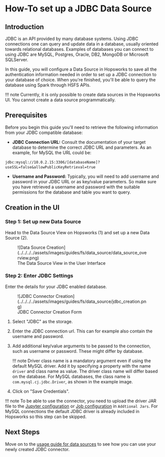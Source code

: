 # How-To set up a JDBC Data Source

## Introduction

JDBC is an API provided by many database systems. Using JDBC connections one can query and update data in a database, usually oriented towards relational databases. Examples of databases you can connect to using JDBC are MySQL, Postgres, Oracle, DB2, MongoDB or Microsoft SQLServer.

In this guide, you will configure a Data Source in Hopsworks to save all the authentication information needed in order to set up a JDBC connection to your database of choice.
When you're finished, you'll be able to query the database using Spark through HSFS APIs.

!!! note
    Currently, it is only possible to create data sources in the Hopsworks UI. You cannot create a data source programmatically.

## Prerequisites

Before you begin this guide you'll need to retrieve the following information from your JDBC compatible database:

- **JDBC Connection URL:** Consult the documentation of your target database to determine the correct JDBC URL and parameters. As an example, for MySQL the URL could be:

```
jdbc:mysql://10.0.2.15:3306/[databaseName]?useSSL=false&allowPublicKeyRetrieval=true
```

- **Username and Password:** Typically, you will need to add username and password in your JDBC URL or as key/value parameters. So make sure you have retrieved a username and password with the suitable permissions for the database and table you want to query.

## Creation in the UI
### Step 1: Set up new Data Source

Head to the Data Source View on Hopsworks (1) and set up a new Data Source (2).

<figure markdown>
  ![Data Source Creation](../../../../assets/images/guides/fs/data_source/data_source_overview.png)
  <figcaption>The Data Source View in the User Interface</figcaption>
</figure>

### Step 2: Enter JDBC Settings

Enter the details for your JDBC enabled database.

<figure markdown>
  ![JDBC Connector Creation](../../../../assets/images/guides/fs/data_source/jdbc_creation.png)
  <figcaption>JDBC Connector Creation Form</figcaption>
</figure>

1. Select "JDBC" as the storage.
2. Enter the JDBC connection url. This can for example also contain the username and password.
3. Add additional key/value arguments to be passed to the connection, such as username or password. These might differ by database.


    !!! note 
        Driver class name is a mandatory argument even if using the default MySQL driver. Add it by specifying a property with the name `driver` and class name as value. The driver class name will differ based on the database. For MySQL databases, the class name is `com.mysql.cj.jdbc.Driver`, as shown in the example image.


4. Click on "Save Credentials". 


!!! note
    To be able to use the connector, you need to upload the driver JAR file to the [Jupyter configuration](../../../projects/jupyter/spark_notebook.md) or [Job configuration](../../../projects/jobs/pyspark_job.md) in `Addtional Jars`.  For MySQL connections the default JDBC driver is already included in Hopsworks so this step can be skipped.


## Next Steps

Move on to the [usage guide for data sources](../usage.md) to see how you can use your newly created JDBC connector.